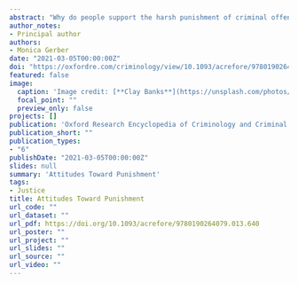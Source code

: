 ```yaml
---
abstract: "Why do people support the harsh punishment of criminal offenders? Understanding public punitiveness is relevant because punitive measures have been increasing worldwide since the year 2000, while public perceptions are an important factor driving penal policies. These punitive trends have taken place even though crime rates have generally not increased and even decreased in many parts of the world. Punitive attitudes—understood here as general support for the application of harsh sentences to criminal offenders—have been captured measuring people’s beliefs about specific sanctions and their intensity, the support for specific sentencing policies, and the evaluation of the penal system, among others. Research on the factors explaining public punitiveness can be broadly classified into two categories: utilitarian and retributive perspectives. According to the utilitarian perspective, punishment is a means to reduce future crime and control the behavior of offenders, usually through deterrence and incapacitation. From this perspective, punitiveness should be driven by concerns about high crime rates, fear of crime, and victimization experiences. From a retributive perspective, punishment serves a symbolic function by retaliating a wrong more than preventing future crimes. Two retributive and symbolic functions of punishment are discussed in the literature: On the one hand, it is argued that punishment helps clarify moral and normative boundaries; on the other hand, punishment can also help clarify status boundaries and maintain dominant groups’ power. Other factors found to influence people’s attitudes are political ideology (e.g., right-wing authoritarianism and social dominance orientation), situational antecedents (e.g., the presence of a social threat or specific characteristics of victim and offender), and the media"
author_notes:
- Principal author
authors:
- Monica Gerber
date: "2021-03-05T00:00:00Z"
doi: "https://oxfordre.com/criminology/view/10.1093/acrefore/9780190264079.001.0001/acrefore-9780190264079-e-640"
featured: false
image:
  caption: 'Image credit: [**Clay Banks**](https://unsplash.com/photos/qT7fZVbDcqE)'
  focal_point: ""
  preview_only: false
projects: []
publication: 'Oxford Research Encyclopedia of Criminology and Criminal Justice'
publication_short: ""
publication_types:
- "6"
publishDate: "2021-03-05T00:00:00Z"
slides: null
summary: 'Attitudes Toward Punishment'
tags:
- Justice
title: Attitudes Toward Punishment
url_code: ""
url_dataset: ""
url_pdf: https://doi.org/10.1093/acrefore/9780190264079.013.640
url_poster: ""
url_project: ""
url_slides: ""
url_source: ""
url_video: ""
---
```


